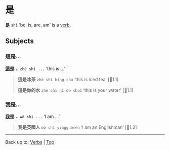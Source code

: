 # 是

**是** `shì` ‘be, is, are, am’ is a [verb](index.md).

## Subjects

### 這是...

**[這](../pronouns/這.md)是...** `zhè shì ...` ‘this is ...’

> **這是冰茶** `zhè shì bīng chá` ‘this is iced tea’ \[🦉1.1\]
>
> **這是你的水** `zhè shì nǐ de shuǐ` ‘this is your water’ \[🦉1.1\]

### 我是...

**[我](../pronouns/我.md)是...** `wǒ shì ...` ‘I am ...’

> **我是英國人** `wǒ shì yīngguórén` ‘I am an Englishman’ \[🦉1.2\]

----

Back up to: [Verbs](index.md) | [Top](../index.md)
